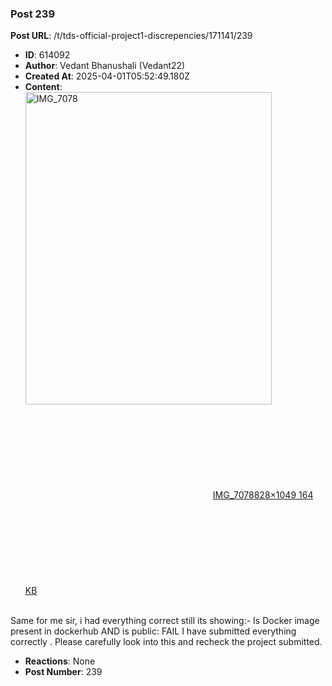 ### Post 239
**Post URL**: /t/tds-official-project1-discrepencies/171141/239
- **ID**: 614092
- **Author**: Vedant Bhanushali (Vedant22)
- **Created At**: 2025-04-01T05:52:49.180Z
- **Content**:  
  <div class="lightbox-wrapper"><a class="lightbox" href="https://europe1.discourse-cdn.com/flex013/uploads/iitm/original/3X/4/0/4089a9e8f0f406a1c06ffd2c33cff5f18a832899.jpeg" data-download-href="/uploads/short-url/9cVv4NyVXvwIVWEBlYSIuNPvtiN.jpeg?dl=1" title="IMG_7078" rel="noopener nofollow ugc"><img src="https://europe1.discourse-cdn.com/flex013/uploads/iitm/optimized/3X/4/0/4089a9e8f0f406a1c06ffd2c33cff5f18a832899_2_394x500.jpeg" alt="IMG_7078" data-base62-sha1="9cVv4NyVXvwIVWEBlYSIuNPvtiN" width="394" height="500" srcset="https://europe1.discourse-cdn.com/flex013/uploads/iitm/optimized/3X/4/0/4089a9e8f0f406a1c06ffd2c33cff5f18a832899_2_394x500.jpeg, https://europe1.discourse-cdn.com/flex013/uploads/iitm/optimized/3X/4/0/4089a9e8f0f406a1c06ffd2c33cff5f18a832899_2_591x750.jpeg 1.5x, https://europe1.discourse-cdn.com/flex013/uploads/iitm/optimized/3X/4/0/4089a9e8f0f406a1c06ffd2c33cff5f18a832899_2_788x1000.jpeg 2x" data-dominant-color="333437"><div class="meta"><svg class="fa d-icon d-icon-far-image svg-icon" aria-hidden="true"><use href="#far-image"></use></svg><span class="filename">IMG_7078</span><span class="informations">828×1049 164 KB</span><svg class="fa d-icon d-icon-discourse-expand svg-icon" aria-hidden="true"><use href="#discourse-expand"></use></svg></div></a></div><br>
Same for me sir, i had everything correct still its showing:- Is Docker image present in dockerhub
AND is public: FAIL
I have submitted everything correctly . Please carefully look into this and recheck the project submitted.
- **Reactions**: None
- **Post Number**: 239

